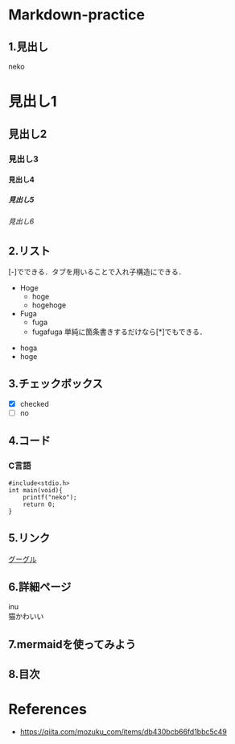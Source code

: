 # Markdown-practice
## 1.見出し
neko
# 見出し1
## 見出し2
### 見出し3
#### 見出し4
##### 見出し5
###### 見出し6

## 2.リスト
[-]でできる．タブを用いることで入れ子構造にできる．
- Hoge
    - hoge
    - hogehoge
- Fuga
    - fuga
    - fugafuga
単純に箇条書きするだけなら[*]でもできる．
* hoga
* hoge

## 3.チェックボックス
* [x] checked
* [ ] no

## 4.コード
### C言語
```
#include<stdio.h>
int main(void){
    printf("neko");
    return 0;
}
```
## 5.リンク
[グーグル](https://www.google.co.jp/)

## 6.詳細ページ
<detail>
<summary>inu</summary>
猫かわいい
</detail>

## 7.mermaidを使ってみよう
## 8.目次


# References
* https://qiita.com/mozuku_com/items/db430bcb66fd1bbc5c49